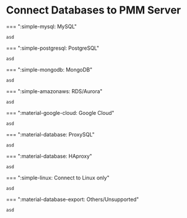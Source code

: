 # Connect Databases to PMM Server

=== ":simple-mysql: MySQL"

    asd

=== ":simple-postgresql: PostgreSQL"

    asd
    
=== ":simple-mongodb: MongoDB"

    asd
    
=== ":simple-amazonaws: RDS/Aurora"

    asd
    
=== ":material-google-cloud: Google Cloud"

    asd

=== ":material-database: ProxySQL"

    asd
    
=== ":material-database: HAproxy"

    asd
    
=== ":simple-linux: Connect to Linux only"

    asd
    
=== ":material-database-export: Others/Unsupported"

    asd
    